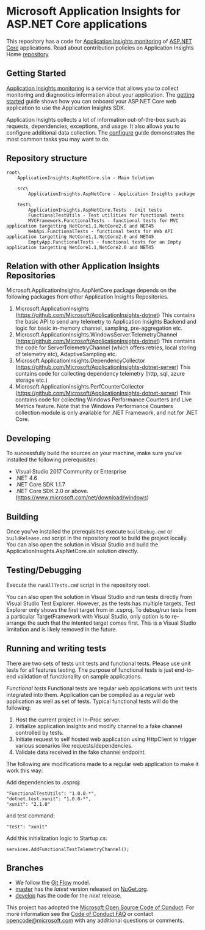 Microsoft Application Insights for ASP.NET Core applications
=============================================================

This repository has a code for [Application Insights monitoring](http://azure.microsoft.com/en-us/services/application-insights/) of [ASP.NET Core](https://github.com/aspnet/home) applications. Read about contribution policies on Application Insights Home [repository](https://github.com/microsoft/ApplicationInsights-home)

Getting Started
---------------

[Application Insights monitoring](http://azure.microsoft.com/en-us/services/application-insights/) is a service that allows you to collect monitoring and diagnostics information about your application. The [getting started](https://github.com/Microsoft/ApplicationInsights-aspnet5/wiki/Getting-Started) guide shows how you can onboard your ASP.NET Core web application to use the Application Insights SDK.

Application Insights collects a lot of information out-of-the-box such as requests, dependencies, exceptions, and usage. It also allows you to configure additional data collection.  The [configure](https://github.com/Microsoft/ApplicationInsights-aspnet5/wiki/Configure) guide demonstrates the most common tasks you may want to do.


Repository structure
--------------------

```
root\
    ApplicationInsights.AspNetCore.sln - Main Solution

    src\
        ApplicationInsights.AspNetCore - Application Insights package

    test\
        ApplicationInsights.AspNetCore.Tests - Unit tests
        FunctionalTestUtils - Test utilities for functional tests
        MVCFramework.FunctionalTests - functional tests for MVC application targetting NetCore1.1,NetCore2.0 and NET45
        WebApi.FunctionalTests - functional tests for Web API application targetting NetCore1.1,NetCore2.0 and NET45
		EmptyApp.FunctionalTests - functional tests for an Empty application targetting NetCore1.1,NetCore2.0 and NET45        
```

Relation with other Application Insights Repositories
-----------------------------------------------------
Microsoft.ApplicationInsights.AspNetCore package depends on the following packages from other Application Insights Repositories.
1. Microsoft.ApplicationInsights (https://github.com/Microsoft/ApplicationInsights-dotnet)
	This contains the basic API to send any telemetry to Application Insights Backend and logic for basic in-memory channel, sampling, pre-aggregation etc.
2. Microsoft.ApplicationInsights.WindowsServer.TelemetryChannel (https://github.com/Microsoft/ApplicationInsights-dotnet)
	This contains the code for ServerTelemetryChannel (which offers retries, local storing of telemetry etc), AdaptiveSampling etc.
3. Microsoft.ApplicationInsights.DependencyCollector (https://github.com/Microsoft/ApplicationInsights-dotnet-server)
	This contains code for collecting dependency telemetry (http, sql, azure storage etc.)
4. Microsoft.ApplicationInsights.PerfCounterCollector (https://github.com/Microsoft/ApplicationInsights-dotnet-server)
	This contains code for collecting Windows Performance Counters and Live Metrics feature. Note that the Windows Performance Counters collection module is only available for .NET Framework, and not for .NET Core.


Developing
----------
To successfully build the sources on your machine, make sure you've installed the following prerequisites:
* Visual Studio 2017 Community or Enterprise
* .NET 4.6
* .NET Core SDK 1.1.7
* .NET Core SDK 2.0 or above.(https://www.microsoft.com/net/download/windows)


## Building
Once you've installed the prerequisites execute ```buildDebug.cmd``` or ```buildRelease.cmd``` script in the repository root to build the project locally.
You can also open the solution in Visual Studio and build the ApplicationInsights.AspNetCore.sln solution directly.

## Testing/Debugging
Execute the ```runAllTests.cmd``` script in the repository root.

You can also open the solution in Visual Studio and run tests directly from Visual Studio Test Explorer. However, as the tests has multiple targets, Test Explorer only shows the first target
from <TargetFrameworks> in .csproj. To debug/run tests from a particular TargetFramework with Visual Studio, only option is to re-arrange the <TargetFrameworks>
such that the intented target comes first. This is a Visual Studio limitation and is likely removed in the future.


Running and writing tests
-------------------------
There are two sets of tests unit tests and functional tests. Please use unit tests for all features testing. The purpose of functional tests is just end-to-end validation of functionality on sample applications.

*Functional tests*
Functional tests are regular web applications with unit tests integrated into them. Application can be compiled as a regular web application as well as set of tests. Typical functional tests will do the following:

1. Host the current project in In-Proc server.
2. Initialize application insights and modify channel to a fake channel controlled by tests.
3. Initiate request to self hosted web application using HttpClient to trigger various scenarios like requests/dependencies.
4. Validate data received in the fake channel endpoint.

The following are modifications made to a regular web application to make it work this way:

Add dependencies to .csproj:

```
"FunctionalTestUtils": "1.0.0-*",
"dotnet.test.xunit": "1.0.0-*",
"xunit": "2.1.0"
```

and test command:

```
"test": "xunit"
```

Add this initialization logic to Startup.cs:

```
services.AddFunctionalTestTelemetryChannel();
```


## Branches
- We follow the [Git Flow](http://nvie.com/posts/a-successful-git-branching-model) model.
- [master](https://github.com/Microsoft/ApplicationInsights-aspnetcore/tree/master) has the _latest_ version released on [NuGet.org](https://www.nuget.org/packages/Microsoft.ApplicationInsights.AspNetCore).
- [develop](https://github.com/Microsoft/ApplicationInsights-aspnetcore/tree/develop) has the code for the _next_ release.

This project has adopted the [Microsoft Open Source Code of Conduct](https://opensource.microsoft.com/codeofconduct/). For more information see the [Code of Conduct FAQ](https://opensource.microsoft.com/codeofconduct/faq/) or contact [opencode@microsoft.com](mailto:opencode@microsoft.com) with any additional questions or comments.